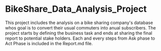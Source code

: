 # BikeShare_Data_Analysis_Project
This project includes the analysis on a  bike sharing company's database whos goal is to convert their usual commuters into anual subscribers.
The project starts by defining the business task and ends at sharing the final report to potential stake holders.
Each and every steps from Ask phase to Act Phase is included in the Report.md file.
